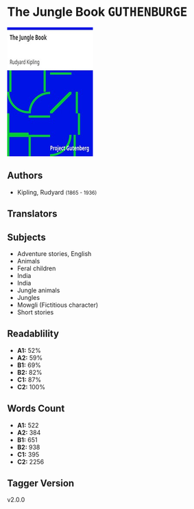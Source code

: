 # The Jungle Book <kbd>GUTHENBURGE</kbd>

![](./cover.medium.jpg "")

## Authors


 - Kipling, Rudyard <small>(1865 - 1936)</small>

## Translators



## Subjects


 - Adventure stories, English
 - Animals
 - Feral children
 - India
 - India
 - Jungle animals
 - Jungles
 - Mowgli (Fictitious character)
 - Short stories

## Readablility


 - **A1:** 52%
 - **A2:** 59%
 - **B1:** 69%
 - **B2:** 82%
 - **C1:** 87%
 - **C2:** 100%

## Words Count


 - **A1:** 522
 - **A2:** 384
 - **B1:** 651
 - **B2:** 938
 - **C1:** 395
 - **C2:** 2256

## Tagger Version


v2.0.0
